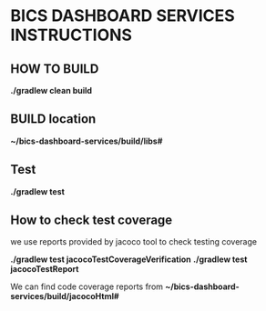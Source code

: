 # BICS DASHBOARD SERVICES INSTRUCTIONS #

## HOW TO BUILD ##
**./gradlew clean build**

## BUILD location ##
**~/bics-dashboard-services/build/libs#**

## Test ##
**./gradlew test**

## How to check test coverage ##
we use reports provided by jacoco tool to check testing coverage

**./gradlew  test jacocoTestCoverageVerification**
**./gradlew  test jacocoTestReport**

We can find code coverage reports from **~/bics-dashboard-services/build/jacocoHtml#**